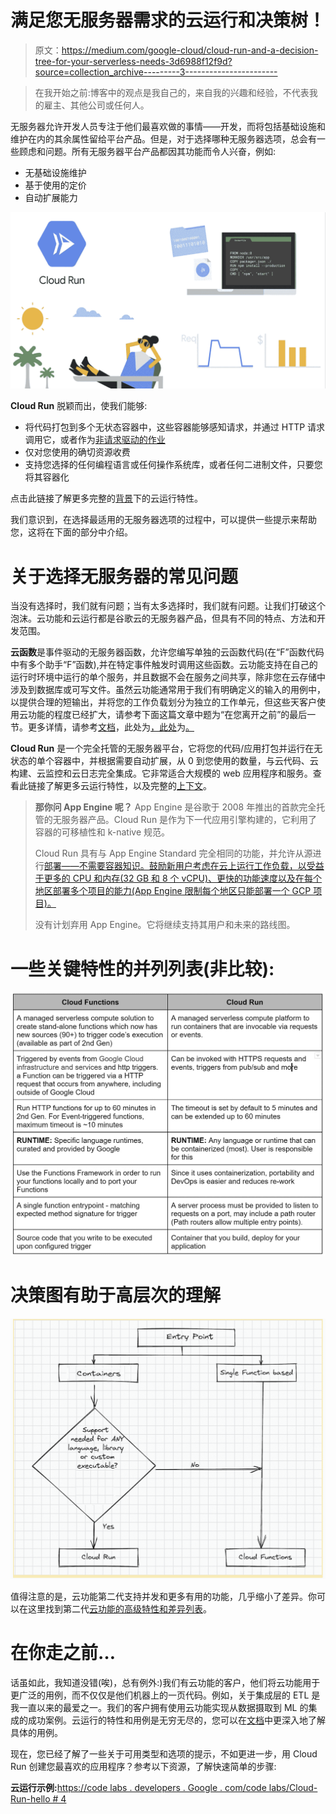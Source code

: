 # 满足您无服务器需求的云运行和决策树！

> 原文：<https://medium.com/google-cloud/cloud-run-and-a-decision-tree-for-your-serverless-needs-3d6988f12f9d?source=collection_archive---------3----------------------->

> 在我开始之前:博客中的观点是我自己的，来自我的兴趣和经验，不代表我的雇主、其他公司或任何人。

无服务器允许开发人员专注于他们最喜欢做的事情——开发，而将包括基础设施和维护在内的其余属性留给平台产品。但是，对于选择哪种无服务器选项，总会有一些顾虑和问题。所有无服务器平台产品都因其功能而令人兴奋，例如:

*   无基础设施维护
*   基于使用的定价
*   自动扩展能力

![](img/97e3f96aa00d2b96bf1b6969f6899fe9.png)

**Cloud Run** 脱颖而出，使我们能够:

*   将代码打包到多个无状态容器中，这些容器能够感知请求，并通过 HTTP 请求调用它，或者作为[非请求驱动的作业](https://codelabs.developers.google.com/codelabs/cloud-starting-cloudrun-jobs-io#0)
*   仅对您使用的确切资源收费
*   支持您选择的任何编程语言或任何操作系统库，或者任何二进制文件，只要您将其容器化

点击此链接了解更多完整的[背景](https://cloud.google.com/run/?utm_source=google&utm_medium=cpc&utm_campaign=japac-IN-all-en-dr-skws-all-pkws-trial-b-dr-1009882&utm_content=text-ad-none-none-DEV_c-CRE_529584319423-ADGP_Hybrid%20%7C%20SKWS%20-%20PHR%20%7C%20Txt%20~%20Compute%20~%20Cloud%20Run_Global%20gap%20analysis-KWID_43700065767178853-aud-970366092687%3Akwd-677335471899&userloc_1007768-network_g&utm_term=KW_cloud%20run&gclid=Cj0KCQjw1tGUBhDXARIsAIJx01lcrrpCE3MLqe4k3MiQdd8ibvGmXduL9kLXELPjodjSu7Gipc5ODYwaAlBkEALw_wcB&gclsrc=aw.ds)下的云运行特性。

我们意识到，在选择最适用的无服务器选项的过程中，可以提供一些提示来帮助您，这将在下面的部分中介绍。

# 关于选择无服务器的常见问题

当没有选择时，我们就有问题；当有太多选择时，我们就有问题。让我们打破这个泡沫。云功能和云运行都是谷歌云的无服务器产品，但具有不同的特点、方法和开发范围。

**云函数**是事件驱动的无服务器函数，允许您编写单独的云函数代码(在“F”函数代码中有多个助手“F”函数),并在特定事件触发时调用这些函数。云功能支持在自己的运行时环境中运行的单个服务，并且数据不会在服务之间共享，除非您在云存储中涉及到数据库或可写文件。虽然云功能通常用于我们有明确定义的输入的用例中，以提供合理的短输出，并将您的工作负载划分为独立的工作单元，但这些天客户使用云功能的程度已经扩大，请参考下面这篇文章中题为“在您离开之前”的最后一节。更多详情，请参考[文档](https://cloud.google.com/functions#section-5)，此处为[，此处](https://cloud.google.com/functions/docs/concepts/exec#stateless_functions)为[。](https://cloud.google.com/blog/topics/developers-practitioners/avoiding-gcf-anti-patterns-part-2-how-reuse-cloud-function-instances-future-invocations)

**Cloud Run** 是一个完全托管的无服务器平台，它将您的代码/应用打包并运行在无状态的单个容器中，并根据需要自动扩展，从 0 到您使用的数量，与云代码、云构建、云监控和云日志完全集成。它非常适合大规模的 web 应用程序和服务。查看此链接了解更多云运行特性，以及完整的[上下文](https://cloud.google.com/run/?utm_source=google&utm_medium=cpc&utm_campaign=japac-IN-all-en-dr-skws-all-pkws-trial-b-dr-1009882&utm_content=text-ad-none-none-DEV_c-CRE_529584319423-ADGP_Hybrid%20%7C%20SKWS%20-%20PHR%20%7C%20Txt%20~%20Compute%20~%20Cloud%20Run_Global%20gap%20analysis-KWID_43700065767178853-aud-970366092687%3Akwd-677335471899&userloc_1007768-network_g&utm_term=KW_cloud%20run&gclid=Cj0KCQjw1tGUBhDXARIsAIJx01lcrrpCE3MLqe4k3MiQdd8ibvGmXduL9kLXELPjodjSu7Gipc5ODYwaAlBkEALw_wcB&gclsrc=aw.ds)。

> **那你问 App Engine 呢？** App Engine 是谷歌于 2008 年推出的首款完全托管的无服务器产品。Cloud Run 是作为下一代应用引擎构建的，它利用了容器的可移植性和 k-native 规范。
> 
> Cloud Run 具有与 App Engine Standard 完全相同的功能，并允许从源进行[部署——不需要容器知识。鼓励新用户考虑在云上运行工作负载，以受益于更多的 CPU 和内存(32 GB 和 8 个 vCPU)、更快的功能速度以及在每个地区部署多个项目的能力(App Engine 限制每个地区只能部署一个 GCP 项目)。](https://cloud.google.com/run/docs/deploying-source-code)
> 
> 没有计划弃用 App Engine。它将继续支持其用户和未来的路线图。

# 一些关键特性的并列列表(非比较):

![](img/d0184faeafac52a79cfaa18f0b366889.png)

# 决策图有助于高层次的理解

![](img/240eab788bad449247b1a4c5c1f6a794.png)

值得注意的是，云功能第二代支持并发和更多有用的功能，几乎缩小了差异。你可以在这里找到第二代[云功能的高级特性和差异列表](https://cloud.google.com/functions/docs/2nd-gen/2nd-gen-differences)。

# 在你走之前…

话虽如此，我知道没错(唉)，总有例外:)我们有云功能的客户，他们将云功能用于更广泛的用例，而不仅仅是他们机器上的一页代码。例如，关于集成层的 ETL 是我一直以来的最爱之一。我们的客户拥有使用云功能实现从数据摄取到 ML 的集成的成功案例。云运行的特性和用例是无穷无尽的，您可以在[文档](https://cloud.google.com/run#section-12)中更深入地了解具体的用例。

现在，您已经了解了一些关于可用类型和选项的提示，不如更进一步，用 Cloud Run 创建您最喜欢的应用程序？参考以下资源，了解快速简单的步骤:

**云运行示例:**[https://code labs . developers . Google . com/code labs/Cloud-Run-hello # 4](https://codelabs.developers.google.com/codelabs/cloud-run-hello#4)